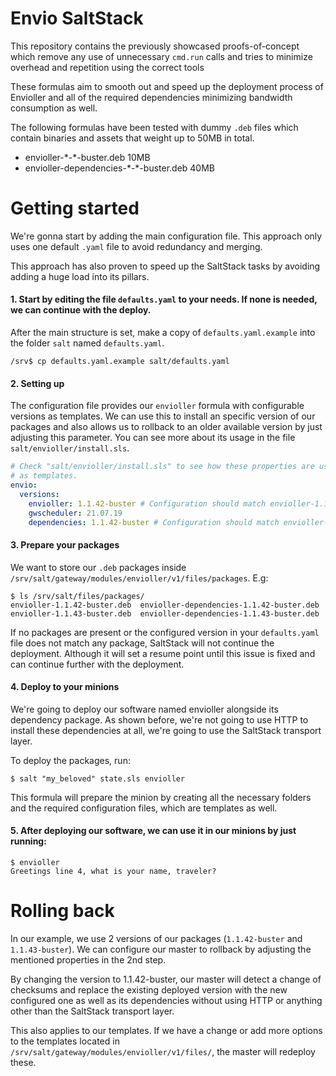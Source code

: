 # Envio SaltStack

This repository contains the previously showcased proofs-of-concept which remove any use of unnecessary `cmd.run` calls
and tries to minimize overhead and repetition using the correct tools

These formulas aim to smooth out and speed up the deployment process of Envioller and all of the required dependencies
minimizing bandwidth consumption as well.

The following formulas have been tested with dummy `.deb` files which contain binaries and assets that weight
up to 50MB in total.

* envioller-\*-\*-buster.deb 10MB
* envioller-dependencies-\*-\*-buster.deb 40MB

# Getting started

We're gonna start by adding the main configuration file. This approach only uses one default `.yaml` file
to avoid redundancy and merging.

This approach has also proven to speed up the SaltStack tasks by avoiding adding a huge load into its pillars.

#### **1. Start by editing the file `defaults.yaml` to your needs. If none is needed, we can continue with the deploy.**


After the main structure is set, make a copy of `defaults.yaml.example` into the folder `salt`
named `defaults.yaml`.

```
/srv$ cp defaults.yaml.example salt/defaults.yaml
```

#### **2. Setting up**

The configuration file provides our `envioller` formula with configurable versions as templates. We can use
this to install an specific version of our packages and also allows us to rollback to an older available version
by just adjusting this parameter. You can see more about its usage in the file `salt/envioller/install.sls`.

```yaml
# Check "salt/envioller/install.sls" to see how these properties are used
# as templates.
envio:
  versions:
    envioller: 1.1.42-buster # Configuration should match envioller-1.1.42-buster.deb
    gwscheduler: 21.07.19
    dependencies: 1.1.42-buster # Configuration should match envioller-dependencies-1.1.42-buster.deb
```

#### **3. Prepare your packages**

We want to store our `.deb` packages inside `/srv/salt/gateway/modules/envioller/v1/files/packages`. E.g:

```
$ ls /srv/salt/files/packages/
envioller-1.1.42-buster.deb  envioller-dependencies-1.1.42-buster.deb
envioller-1.1.43-buster.deb  envioller-dependencies-1.1.43-buster.deb
```

If no packages are present or the configured version in your `defaults.yaml` file
does not match any package, SaltStack will not continue the deployment. Although
it will set a resume point until this issue is fixed and can continue further with
the deployment.

#### **4. Deploy to your minions**

We're going to deploy our software named envioller alongside its dependency package.
As shown before, we're not going to use HTTP to install these dependencies at all,
we're going to use the SaltStack transport layer.

To deploy the packages, run:

```
$ salt "my_beloved" state.sls envioller
```

This formula will prepare the minion by creating all the necessary folders and
the required configuration files, which are templates as well.

#### **5. After deploying our software, we can use it in our minions by just running:**

```
$ envioller
Greetings line 4, what is your name, traveler?
```

# Rolling back

In our example, we use 2 versions of our packages (`1.1.42-buster` and `1.1.43-buster`). We
can configure our master to rollback by adjusting the mentioned properties in
the 2nd step.

By changing the version to 1.1.42-buster, our master will detect a change of checksums
and replace the existing deployed version with the new configured one as well as its dependencies
without using HTTP or anything other than the SaltStack transport layer.

This also applies to our templates. If we have a change or add more options to the
templates located in `/srv/salt/gateway/modules/envioller/v1/files/`, the master will redeploy these.
